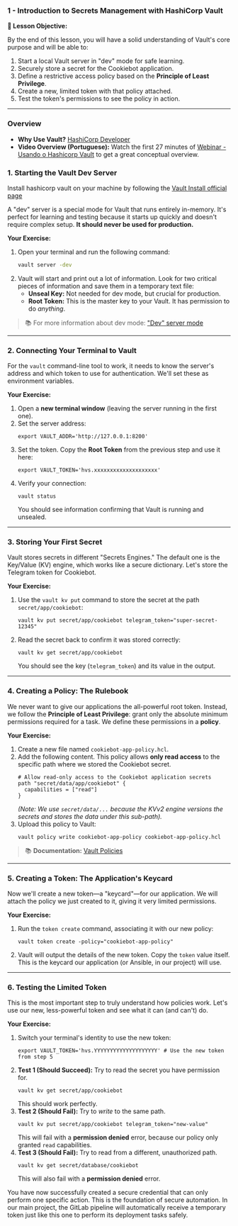 ### 1 - Introduction to Secrets Management with HashiCorp Vault

**🎯 Lesson Objective:**

By the end of this lesson, you will have a solid understanding of Vault's core purpose and will be able to:

1.  Start a local Vault server in "dev" mode for safe learning.
2.  Securely store a secret for the Cookiebot application.
3.  Define a restrictive access policy based on the **Principle of Least Privilege**.
4.  Create a new, limited token with that policy attached.
5.  Test the token's permissions to see the policy in action.

-----

### Overview

* **Why Use Vault?** [HashiCorp Developer](https://developer.hashicorp.com/vault/tutorials/get-started/why-use-vault)
* **Video Overview (Portuguese):** Watch the first 27 minutes of [Webinar - Usando o Hashicorp Vault](https://www.youtube.com/watch?v=eD3kN6tR2rc) to get a great conceptual overview.

### **1. Starting the Vault Dev Server**

Install hashicorp vault on your machine by following the [Vault Install official page](https://developer.hashicorp.com/vault/install)

A "dev" server is a special mode for Vault that runs entirely in-memory. 
It's perfect for learning and testing because it starts up quickly and doesn't require complex setup. 
**It should never be used for production.**

**Your Exercise:**
1.  Open your terminal and run the following command:
    ```bash
    vault server -dev
    ```
2.  Vault will start and print out a lot of information. Look for two critical pieces of information and save them in a temporary text file:
    * **Unseal Key:** Not needed for dev mode, but crucial for production.
    * **Root Token:** This is the master key to your Vault. It has permission to do *anything*.

> 📚 For more information about dev mode: ["Dev" server mode](https://developer.hashicorp.com/vault/docs/concepts/dev-server)

-----

### **2. Connecting Your Terminal to Vault**

For the `vault` command-line tool to work, it needs to know the server's address and which token to use for authentication. 
We'll set these as environment variables.

**Your Exercise:**

1.  Open a **new terminal window** (leaving the server running in the first one).
2.  Set the server address:
    ```shell
    export VAULT_ADDR='http://127.0.0.1:8200'
    ```
3.  Set the token. Copy the **Root Token** from the previous step and use it here:
    ```shell
    export VAULT_TOKEN='hvs.xxxxxxxxxxxxxxxxxxxx'
    ```
4.  Verify your connection:
    ```shell
    vault status
    ```
    You should see information confirming that Vault is running and unsealed.

-----

### **3. Storing Your First Secret**

Vault stores secrets in different "Secrets Engines." 
The default one is the Key/Value (KV) engine, which works like a secure dictionary. 
Let's store the Telegram token for Cookiebot.

**Your Exercise:**

1.  Use the `vault kv put` command to store the secret at the path `secret/app/cookiebot`:
    ```shell
    vault kv put secret/app/cookiebot telegram_token="super-secret-12345"
    ```
2.  Read the secret back to confirm it was stored correctly:
    ```shell
    vault kv get secret/app/cookiebot
    ```
    You should see the key (`telegram_token`) and its value in the output.

-----

### **4. Creating a Policy: The Rulebook**

We never want to give our applications the all-powerful root token. 
Instead, we follow the **Principle of Least Privilege**: grant only the absolute minimum permissions required for a task. 
We define these permissions in a **policy**.

**Your Exercise:**

1.  Create a new file named `cookiebot-app-policy.hcl`.
2.  Add the following content. This policy allows **only read access** to the specific path where we stored the Cookiebot secret.
    ```hcl
    # Allow read-only access to the Cookiebot application secrets
    path "secret/data/app/cookiebot" {
      capabilities = ["read"]
    }
    ```
    *(Note: We use `secret/data/...` because the KVv2 engine versions the secrets and stores the data under this sub-path).*
3.  Upload this policy to Vault:
    ```shell
    vault policy write cookiebot-app-policy cookiebot-app-policy.hcl
    ```

> 📚 **Documentation:** [Vault Policies](https://www.google.com/search?q=https://developer.hashicorp.com/vault/concepts/policies)

-----

### **5. Creating a Token: The Application's Keycard**

Now we'll create a new token—a "keycard"—for our application. 
We will attach the policy we just created to it, giving it very limited permissions.

**Your Exercise:**

1.  Run the `token create` command, associating it with our new policy:
    ```shell
    vault token create -policy="cookiebot-app-policy"
    ```
2.  Vault will output the details of the new token. Copy the `token` value itself. 
This is the keycard our application (or Ansible, in our project) will use.

-----

### **6. Testing the Limited Token**

This is the most important step to truly understand how policies work. 
Let's use our new, less-powerful token and see what it can (and can't) do.

**Your Exercise:**

1.  Switch your terminal's identity to use the new token:
    ```shell
    export VAULT_TOKEN='hvs.YYYYYYYYYYYYYYYYYYYY' # Use the new token from step 5
    ```
2.  **Test 1 (Should Succeed):** Try to read the secret you have permission for.
    ```shell
    vault kv get secret/app/cookiebot
    ```
    This should work perfectly.
3.  **Test 2 (Should Fail):** Try to *write* to the same path.
    ```shell
    vault kv put secret/app/cookiebot telegram_token="new-value"
    ```
    This will fail with a **permission denied** error, because our policy only granted `read` capabilities.
4.  **Test 3 (Should Fail):** Try to read from a different, unauthorized path.
    ```shell
    vault kv get secret/database/cookiebot
    ```
    This will also fail with a **permission denied** error.

You have now successfully created a secure credential that can only perform one specific action. 
This is the foundation of secure automation. 
In our main project, the GitLab pipeline will automatically receive a temporary token just like this one to perform its deployment tasks safely.
